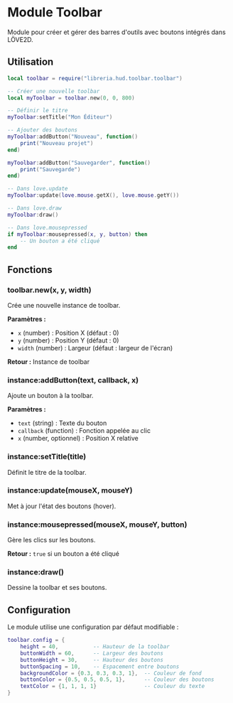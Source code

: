 # Module Toolbar

Module pour créer et gérer des barres d'outils avec boutons intégrés dans LÖVE2D.

## Utilisation

```lua
local toolbar = require("libreria.hud.toolbar.toolbar")

-- Créer une nouvelle toolbar
local myToolbar = toolbar.new(0, 0, 800)

-- Définir le titre
myToolbar:setTitle("Mon Éditeur")

-- Ajouter des boutons
myToolbar:addButton("Nouveau", function()
    print("Nouveau projet")
end)

myToolbar:addButton("Sauvegarder", function()
    print("Sauvegarde")
end)

-- Dans love.update
myToolbar:update(love.mouse.getX(), love.mouse.getY())

-- Dans love.draw
myToolbar:draw()

-- Dans love.mousepressed
if myToolbar:mousepressed(x, y, button) then
    -- Un bouton a été cliqué
end
```

## Fonctions

### toolbar.new(x, y, width)
Crée une nouvelle instance de toolbar.

**Paramètres :**
- `x` (number) : Position X (défaut : 0)
- `y` (number) : Position Y (défaut : 0)
- `width` (number) : Largeur (défaut : largeur de l'écran)

**Retour :** Instance de toolbar

### instance:addButton(text, callback, x)
Ajoute un bouton à la toolbar.

**Paramètres :**
- `text` (string) : Texte du bouton
- `callback` (function) : Fonction appelée au clic
- `x` (number, optionnel) : Position X relative

### instance:setTitle(title)
Définit le titre de la toolbar.

### instance:update(mouseX, mouseY)
Met à jour l'état des boutons (hover).

### instance:mousepressed(mouseX, mouseY, button)
Gère les clics sur les boutons.

**Retour :** `true` si un bouton a été cliqué

### instance:draw()
Dessine la toolbar et ses boutons.

## Configuration

Le module utilise une configuration par défaut modifiable :

```lua
toolbar.config = {
    height = 40,           -- Hauteur de la toolbar
    buttonWidth = 60,      -- Largeur des boutons
    buttonHeight = 30,     -- Hauteur des boutons
    buttonSpacing = 10,    -- Espacement entre boutons
    backgroundColor = {0.3, 0.3, 0.3, 1},  -- Couleur de fond
    buttonColor = {0.5, 0.5, 0.5, 1},      -- Couleur des boutons
    textColor = {1, 1, 1, 1}               -- Couleur du texte
}
```
